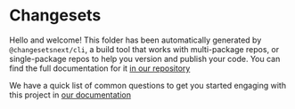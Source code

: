 # Changesets

Hello and welcome! This folder has been automatically generated by `@changesetsnext/cli`, a build tool that works
with multi-package repos, or single-package repos to help you version and publish your code. You can
find the full documentation for it [in our repository](https://github.com/changesetsnext/changesetsnext)

We have a quick list of common questions to get you started engaging with this project in
[our documentation](https://github.com/changesets/changesets/blob/main/docs/common-questions.md)
